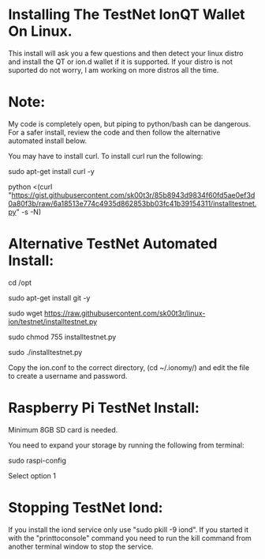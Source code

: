 # Installing The TestNet IonQT Wallet On Linux.
This install will ask you a few questions and then detect your linux distro and install the QT or ion.d wallet if it is supported. If your distro is not suported do not worry, I am working on more distros all the time.

# Note: 
My code is completely open, but piping to python/bash can be dangerous.  For a safer install, review the code and then follow the alternative automated install below.

You may have to install curl. To install curl run the following:

sudo apt-get install curl -y

python <(curl "https://gist.githubusercontent.com/sk00t3r/85b8943d9834f60fd5ae0ef3d0a80f3b/raw/6a18513e774c4935d862853bb03fc41b39154311/installtestnet.py" -s -N)

# Alternative TestNet Automated Install:

cd /opt

sudo apt-get install git -y

sudo wget https://raw.githubusercontent.com/sk00t3r/linux-ion/testnet/installtestnet.py

sudo chmod 755 installtestnet.py

sudo ./installtestnet.py

Copy the ion.conf to the correct directory, (cd ~/.ionomy/) and edit the file to create a username and password.

# Raspberry Pi TestNet Install:

Minimum 8GB SD card is needed.

You need to expand your storage by running the following from terminal:

sudo raspi-config

Select option 1

# Stopping TestNet Iond:

If you install the iond service only use "sudo pkill -9 iond". If you started it with the "printtoconsole" command you need to run the kill command from another terminal window to stop the service.
